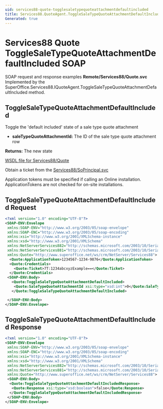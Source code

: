 ```yaml
---
uid: services88-quote-togglesaletypequoteattachmentdefaultincluded
title: Services88.QuoteAgent.ToggleSaleTypeQuoteAttachmentDefaultIncluded SOAP
Generated: true
---
```


# Services88 Quote ToggleSaleTypeQuoteAttachmentDefaultIncluded SOAP

SOAP request and response examples **Remote/Services88/Quote.svc**
Implemented by the <see cref="M:SuperOffice.Services88.IQuoteAgent.ToggleSaleTypeQuoteAttachmentDefaultIncluded">SuperOffice.Services88.IQuoteAgent.ToggleSaleTypeQuoteAttachmentDefaultIncluded</see> method.

## ToggleSaleTypeQuoteAttachmentDefaultIncluded

Toggle the 'default included' state of a sale type quote attachment

* **saleTypeQuoteAttachmentId:** The ID of the sale type quote attachment row

**Returns:** The new state


[WSDL file for Services88/Quote](../Services88-Quote.md)

Obtain a ticket from the [Services88/SoPrincipal.svc](../SoPrincipal/SoPrincipal.md)

Application tokens must be specified if calling an Online installation. ApplicationTokens are not checked for on-site installations.

## ToggleSaleTypeQuoteAttachmentDefaultIncluded Request

```xml
<?xml version="1.0" encoding="UTF-8"?>
<SOAP-ENV:Envelope
 xmlns:SOAP-ENV="http://www.w3.org/2003/05/soap-envelope"
 xmlns:SOAP-ENC="http://www.w3.org/2003/05/soap-encoding"
 xmlns:xsi="http://www.w3.org/2001/XMLSchema-instance"
 xmlns:xsd="http://www.w3.org/2001/XMLSchema"
 xmlns:NetServerServices882="http://schemas.microsoft.com/2003/10/Serialization/Arrays"
 xmlns:NetServerServices881="http://schemas.microsoft.com/2003/10/Serialization/"
 xmlns:Quote="http://www.superoffice.net/ws/crm/NetServer/Services88">
  <Quote:ApplicationToken>1234567-1234-9876</Quote:ApplicationToken>
  <Quote:Credentials>
    <Quote:Ticket>7T:1234abcxyzExample==</Quote:Ticket>
  </Quote:Credentials>
 <SOAP-ENV:Body>
   <Quote:ToggleSaleTypeQuoteAttachmentDefaultIncluded>
    <Quote:SaleTypeQuoteAttachmentId xsi:type="xsd:int">0</Quote:SaleTypeQuoteAttachmentId>
   </Quote:ToggleSaleTypeQuoteAttachmentDefaultIncluded>

 </SOAP-ENV:Body>
</SOAP-ENV:Envelope>

```


## ToggleSaleTypeQuoteAttachmentDefaultIncluded Response

```xml
<?xml version="1.0" encoding="UTF-8"?>
<SOAP-ENV:Envelope
 xmlns:SOAP-ENV="http://www.w3.org/2003/05/soap-envelope"
 xmlns:SOAP-ENC="http://www.w3.org/2003/05/soap-encoding"
 xmlns:xsi="http://www.w3.org/2001/XMLSchema-instance"
 xmlns:xsd="http://www.w3.org/2001/XMLSchema"
 xmlns:NetServerServices882="http://schemas.microsoft.com/2003/10/Serialization/Arrays"
 xmlns:NetServerServices881="http://schemas.microsoft.com/2003/10/Serialization/"
 xmlns:Quote="http://www.superoffice.net/ws/crm/NetServer/Services88">
 <SOAP-ENV:Body>
  <Quote:ToggleSaleTypeQuoteAttachmentDefaultIncludedResponse>
   <Quote:Response xsi:type="xsd:boolean">false</Quote:Response>
  </Quote:ToggleSaleTypeQuoteAttachmentDefaultIncludedResponse>
 </SOAP-ENV:Body>
</SOAP-ENV:Envelope>

```

